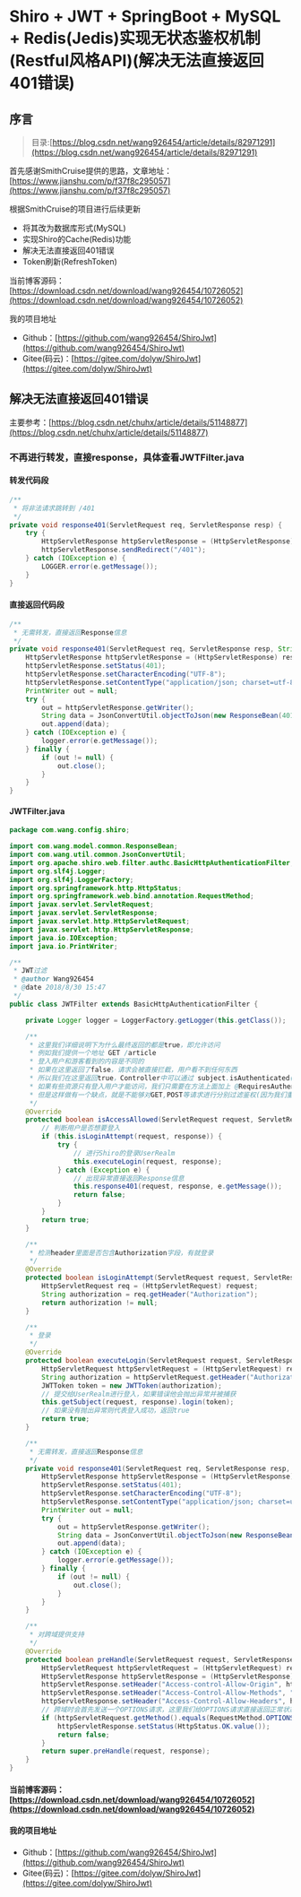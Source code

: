 # Shiro + JWT + SpringBoot + MySQL + Redis(Jedis)实现无状态鉴权机制(Restful风格API)(解决无法直接返回401错误)

## 序言

> 目录:[https://blog.csdn.net/wang926454/article/details/82971291](https://blog.csdn.net/wang926454/article/details/82971291)

首先感谢SmithCruise提供的思路，文章地址：[https://www.jianshu.com/p/f37f8c295057](https://www.jianshu.com/p/f37f8c295057)  

根据SmithCruise的项目进行后续更新  

* 将其改为数据库形式(MySQL)
* 实现Shiro的Cache(Redis)功能
* 解决无法直接返回401错误
* Token刷新(RefreshToken)

当前博客源码：[https://download.csdn.net/download/wang926454/10726052](https://download.csdn.net/download/wang926454/10726052)

我的项目地址

* Github：[https://github.com/wang926454/ShiroJwt](https://github.com/wang926454/ShiroJwt)
* Gitee(码云)：[https://gitee.com/dolyw/ShiroJwt](https://gitee.com/dolyw/ShiroJwt)

## 解决无法直接返回401错误

主要参考：[https://blog.csdn.net/chuhx/article/details/51148877](https://blog.csdn.net/chuhx/article/details/51148877)

### 不再进行转发，直接response，具体查看JWTFilter.java

#### 转发代码段
```java
/**
 * 将非法请求跳转到 /401
 */
private void response401(ServletRequest req, ServletResponse resp) {
    try {
        HttpServletResponse httpServletResponse = (HttpServletResponse) resp;
        httpServletResponse.sendRedirect("/401");
    } catch (IOException e) {
        LOGGER.error(e.getMessage());
    }
}
```

#### 直接返回代码段
```java
/**
 * 无需转发，直接返回Response信息
 */
private void response401(ServletRequest req, ServletResponse resp, String msg) {
    HttpServletResponse httpServletResponse = (HttpServletResponse) resp;
    httpServletResponse.setStatus(401);
    httpServletResponse.setCharacterEncoding("UTF-8");
    httpServletResponse.setContentType("application/json; charset=utf-8");
    PrintWriter out = null;
    try {
        out = httpServletResponse.getWriter();
        String data = JsonConvertUtil.objectToJson(new ResponseBean(401, "无权访问(Unauthorized):" + msg, null));
        out.append(data);
    } catch (IOException e) {
        logger.error(e.getMessage());
    } finally {
        if (out != null) {
            out.close();
        }
    }
}
```

#### JWTFilter.java
```java
package com.wang.config.shiro;

import com.wang.model.common.ResponseBean;
import com.wang.util.common.JsonConvertUtil;
import org.apache.shiro.web.filter.authc.BasicHttpAuthenticationFilter;
import org.slf4j.Logger;
import org.slf4j.LoggerFactory;
import org.springframework.http.HttpStatus;
import org.springframework.web.bind.annotation.RequestMethod;
import javax.servlet.ServletRequest;
import javax.servlet.ServletResponse;
import javax.servlet.http.HttpServletRequest;
import javax.servlet.http.HttpServletResponse;
import java.io.IOException;
import java.io.PrintWriter;

/**
 * JWT过滤
 * @author Wang926454
 * @date 2018/8/30 15:47
 */
public class JWTFilter extends BasicHttpAuthenticationFilter {

    private Logger logger = LoggerFactory.getLogger(this.getClass());

    /**
     * 这里我们详细说明下为什么最终返回的都是true，即允许访问
     * 例如我们提供一个地址 GET /article
     * 登入用户和游客看到的内容是不同的
     * 如果在这里返回了false，请求会被直接拦截，用户看不到任何东西
     * 所以我们在这里返回true，Controller中可以通过 subject.isAuthenticated() 来判断用户是否登入
     * 如果有些资源只有登入用户才能访问，我们只需要在方法上面加上 @RequiresAuthentication 注解即可
     * 但是这样做有一个缺点，就是不能够对GET,POST等请求进行分别过滤鉴权(因为我们重写了官方的方法)，但实际上对应用影响不大
     */
    @Override
    protected boolean isAccessAllowed(ServletRequest request, ServletResponse response, Object mappedValue) {
        // 判断用户是否想要登入
        if (this.isLoginAttempt(request, response)) {
            try {
                // 进行Shiro的登录UserRealm
                this.executeLogin(request, response);
            } catch (Exception e) {
                // 出现异常直接返回Response信息
                this.response401(request, response, e.getMessage());
                return false;
            }
        }
        return true;
    }

    /**
     * 检测header里面是否包含Authorization字段，有就登录
     */
    @Override
    protected boolean isLoginAttempt(ServletRequest request, ServletResponse response) {
        HttpServletRequest req = (HttpServletRequest) request;
        String authorization = req.getHeader("Authorization");
        return authorization != null;
    }

    /**
     * 登录
     */
    @Override
    protected boolean executeLogin(ServletRequest request, ServletResponse response) throws Exception {
        HttpServletRequest httpServletRequest = (HttpServletRequest) request;
        String authorization = httpServletRequest.getHeader("Authorization");
        JWTToken token = new JWTToken(authorization);
        // 提交给UserRealm进行登入，如果错误他会抛出异常并被捕获
        this.getSubject(request, response).login(token);
        // 如果没有抛出异常则代表登入成功，返回true
        return true;
    }

    /**
     * 无需转发，直接返回Response信息
     */
    private void response401(ServletRequest req, ServletResponse resp, String msg) {
        HttpServletResponse httpServletResponse = (HttpServletResponse) resp;
        httpServletResponse.setStatus(401);
        httpServletResponse.setCharacterEncoding("UTF-8");
        httpServletResponse.setContentType("application/json; charset=utf-8");
        PrintWriter out = null;
        try {
            out = httpServletResponse.getWriter();
            String data = JsonConvertUtil.objectToJson(new ResponseBean(401, "无权访问(Unauthorized):" + msg, null));
            out.append(data);
        } catch (IOException e) {
            logger.error(e.getMessage());
        } finally {
            if (out != null) {
                out.close();
            }
        }
    }

    /**
     * 对跨域提供支持
     */
    @Override
    protected boolean preHandle(ServletRequest request, ServletResponse response) throws Exception {
        HttpServletRequest httpServletRequest = (HttpServletRequest) request;
        HttpServletResponse httpServletResponse = (HttpServletResponse) response;
        httpServletResponse.setHeader("Access-control-Allow-Origin", httpServletRequest.getHeader("Origin"));
        httpServletResponse.setHeader("Access-Control-Allow-Methods", "GET,POST,OPTIONS,PUT,DELETE");
        httpServletResponse.setHeader("Access-Control-Allow-Headers", httpServletRequest.getHeader("Access-Control-Request-Headers"));
        // 跨域时会首先发送一个OPTIONS请求，这里我们给OPTIONS请求直接返回正常状态
        if (httpServletRequest.getMethod().equals(RequestMethod.OPTIONS.name())) {
            httpServletResponse.setStatus(HttpStatus.OK.value());
            return false;
        }
        return super.preHandle(request, response);
    }
}
```

#### 当前博客源码：[https://download.csdn.net/download/wang926454/10726052](https://download.csdn.net/download/wang926454/10726052)

#### 我的项目地址
* Github：[https://github.com/wang926454/ShiroJwt](https://github.com/wang926454/ShiroJwt)
* Gitee(码云)：[https://gitee.com/dolyw/ShiroJwt](https://gitee.com/dolyw/ShiroJwt)